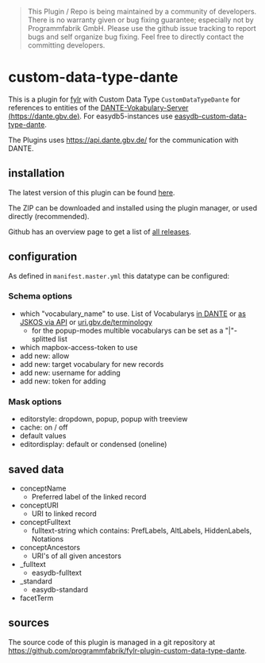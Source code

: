 > This Plugin / Repo is being maintained by a community of developers.
There is no warranty given or bug fixing guarantee; especially not by
Programmfabrik GmbH. Please use the github issue tracking to report bugs
and self organize bug fixing. Feel free to directly contact the committing
developers.

# custom-data-type-dante

This is a plugin for [fylr](mentation.fylr.cloud/docs) with Custom Data Type `CustomDataTypeDante` for references to entities of the [DANTE-Vokabulary-Server (https://dante.gbv.de)](https://dante.gbv.de).
For easydb5-instances use [easydb-custom-data-type-dante](https://github.com/programmfabrik/easydb-custom-data-type-dante).

The Plugins uses <https://api.dante.gbv.de/> for the communication with DANTE.

## installation

The latest version of this plugin can be found [here](https://github.com/programmfabrik/fylr-plugin-custom-data-type-dante/releases/latest/download/customDataTypeDante.zip).

The ZIP can be downloaded and installed using the plugin manager, or used directly (recommended).

Github has an overview page to get a list of [all releases](https://github.com/programmfabrik/fylr-plugin-custom-data-type-dante/releases/).

## configuration

As defined in `manifest.master.yml` this datatype can be configured:

### Schema options

* which "vocabulary_name" to use. List of Vocabularys [in DANTE](https://dante.gbv.de/search?ot=vocabulary) or [as JSKOS via API](https://api.dante.gbv.de/voc) or [uri.gbv.de/terminology](http://uri.gbv.de/terminology/)
  * for the popup-modes multible vocabularys can be set as a "|"-splitted list
* which mapbox-access-token to use
* add new: allow
* add new: target vocabulary for new records
* add new: username for adding
* add new: token for adding

### Mask options

* editorstyle: dropdown, popup, popup with treeview
* cache: on / off
* default values
* editordisplay: default or condensed (oneline)

## saved data
* conceptName
    * Preferred label of the linked record
* conceptURI
    * URI to linked record
* conceptFulltext
    * fulltext-string which contains: PrefLabels, AltLabels, HiddenLabels, Notations
* conceptAncestors
    * URI's of all given ancestors
* _fulltext
    * easydb-fulltext
* _standard
    * easydb-standard
* facetTerm

## sources

The source code of this plugin is managed in a git repository at <https://github.com/programmfabrik/fylr-plugin-custom-data-type-dante>.
